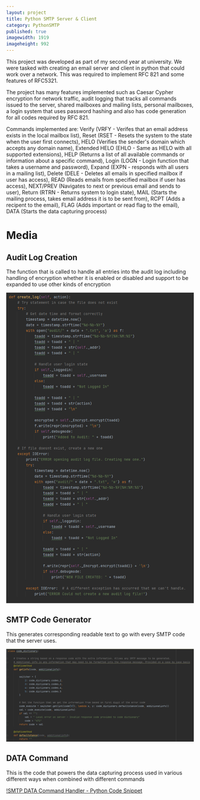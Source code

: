 ```yaml
---
layout: project
title: Python SMTP Server & Client
category: PythonSMTP
published: true
imagewidth: 1919
imageheight: 992
---
```


This project was developed as part of my second year at university. We were tasked with creating an email server and client in python that could work over a network. This was required to implement RFC 821 and some features of RFC5321.

The project has many features implemented such as Caesar Cypher encryption for network traffic, audit logging that tracks all commands issued to the server, shared mailboxes and mailing lists, personal mailboxes, a login system that uses password hashing and also has code generation for all codes required by RFC 821.

Commands implemented are: Verify (VRFY - Verifes that an email address exists in the local mailbox list), Reset (RSET - Resets the system to the state when the user first connects), HELO (Verifies the sender's domain which accepts any domain name), Extended HELO (EHLO - Same as HELO with all supported extensions), HELP (Returns a list of all available commands or information about a specific command), Login (LOGN - Login function that takes a username and password), Expand (EXPN - responds with all users in a mailing list), Delete (DELE - Deletes all emails in specified mailbox if user has access), READ (Reads emails from specified mailbox if user has access), NEXT/PREV (Navigates to next or previous email and sends to user), Return (RTRN - Returns system to login state), MAIL (Starts the mailing process, takes email address it is to be sent from), RCPT (Adds a recipent to the email), FLAG (Adds important or read flag to the email), DATA (Starts the data capturing process)

# Media

## Audit Log Creation

The function that is called to handle all entries into the audit log including handling of encryption whether it is enabled or disabled and support to be expanded to use other kinds of encryption

![Audit Log Creation - Python Code Snippet](/assets/images/projects/smtp/auditlogcreate.png)

## SMTP Code Generator

This generates corresponding readable text to go with every SMTP code that the server uses.

![SMTP Code Generator - Python Code Snippet](/assets/images/projects/smtp/codegenerator.png)

## DATA Command

This is the code that powers the data capturing process used in various different ways when combined with different commands

[!SMTP DATA Command Handler - Python Code Snippet](/assets/images/projects/smtp/datacommand.png)


